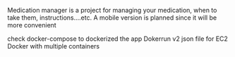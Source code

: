 Medication manager is a project for managing your medication, when to take them, instructions....etc.
A mobile version is planned since it will be more convenient

check docker-compose to dockerized the app
Dokerrun v2 json file for EC2 Docker with multiple containers
